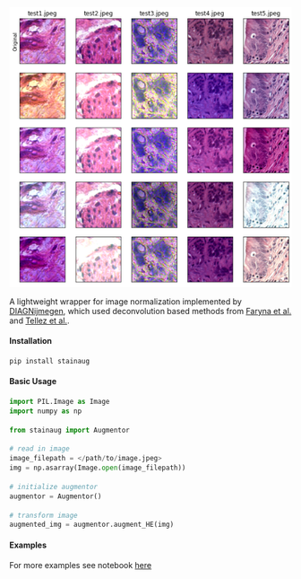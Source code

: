 ![example augmentation](https://github.com/estorrs/stainaug/blob/master/images/example.png)

A lightweight wrapper for image normalization implemented by [DIAGNijmegen](https://github.com/DIAGNijmegen/pathology-he-auto-augment), which used deconvolution based methods from [Faryna et al.](https://2021.midl.io/proceedings/faryna21.pdf) and [Tellez et al.](https://www.spiedigitallibrary.org/conference-proceedings-of-spie/10581/2293048/HE-stain-augmentation-improves-generalization-of-convolutional-networks-for-histopathological/10.1117/12.2293048.full?SSO=1).

#### Installation

```bash
pip install stainaug
```

#### Basic Usage

```python
import PIL.Image as Image
import numpy as np

from stainaug import Augmentor

# read in image
image_filepath = </path/to/image.jpeg>
img = np.asarray(Image.open(image_filepath))

# initialize augmentor
augmentor = Augmentor()

# transform image
augmented_img = augmentor.augment_HE(img)
```

#### Examples

For more examples see notebook [here](https://github.com/estorrs/stainaug/blob/master/examples/example.ipynb)

